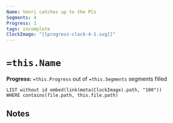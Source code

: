 ```yaml
---
Name: Venri catches up to the PCs
Segments: 4
Progress: 1
tags: incomplete
ClockImage: "[[progress-clock-4-1.svg]]"
---
```


# `=this.Name`
**Progress:** `=this.Progress` out of `=this.Segments` segments filled

```dataview
LIST without id embed(link(meta(ClockImage).path, "100"))
WHERE contains(file.path, this.file.path)
```

## Notes
